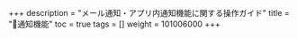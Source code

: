+++
description = "メール通知・アプリ内通知機能に関する操作ガイド"
title = "🔔通知機能"
toc = true
tags = []
weight = 101006000
+++


